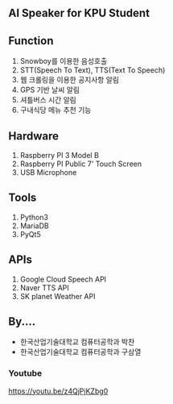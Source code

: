 
## AI Speaker for KPU Student

## Function
  1. Snowboy를 이용한 음성호출
  2. STT(Speech To Text), TTS(Text To Speech)
  3. 웹 크롤링을 이용한 공지사항 알림
  4. GPS 기반 날씨 알림
  5. 셔틀버스 시간 알림
  6. 구내식당 메뉴 추천 기능
  
## Hardware
  1. Raspberry PI 3 Model B
  2. Raspberry PI Public 7' Touch Screen
  3. USB Microphone
  
## Tools
  1. Python3
  2. MariaDB
  3. PyQt5
  
## APIs
  1. Google Cloud Speech API
  2. Naver TTS API
  3. SK planet Weather API

## By....
  - 한국산업기술대학교 컴퓨터공학과 박찬
  - 한국산업기술대학교 컴퓨터공학과 구삼열
  
### Youtube
  https://youtu.be/z4QjPjKZbg0
